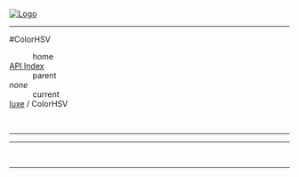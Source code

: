
[![Logo](../../images/logo.png)](../../index.html)

---

#ColorHSV


&emsp;&emsp;&emsp;home   
[API Index](../../api/index.html#luxe)   
&emsp;&emsp;&emsp;parent    
_none_   
&emsp;&emsp;&emsp;current    
[luxe](./) / ColorHSV

<br/>

---




---



&nbsp;
&nbsp;
&nbsp;

---  


&nbsp;   
&nbsp;   